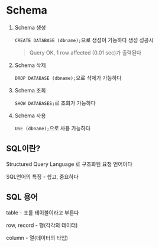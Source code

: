 # Schema

1. Schema 생성

    `CREATE DATABASE (dbname);`으로 생성이 가능하다 생성 성공시

    > Query OK, 1 row affected (0.01 sec)가 출력된다

2. Schema 삭제

    `DROP DATABASE (dbname);`으로 삭제가 가능하다

3. Schema 조회

    `SHOW DATABASES;`로 조회가 가능하다

4. Schema 사용

    `USE (dbname);`으로 사용 가능하다

## SQL이란?

Structured Query Language 로 구조화된 요청 언어이다

SQL언어의 특징 - 쉽고, 중요하다

## SQL 용어

table - 표를 테이블이라고 부른다

row, record - 행(각각의 데이터)

column - 열(데이터의 타입)
